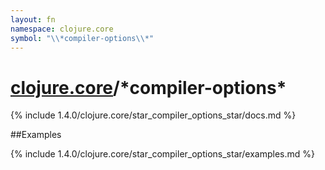 ```yaml
---
layout: fn
namespace: clojure.core
symbol: "\\*compiler-options\\*"
---
```


# [clojure.core](../)/\*compiler-options\*

{% include 1.4.0/clojure.core/star_compiler_options_star/docs.md %}

##Examples

{% include 1.4.0/clojure.core/star_compiler_options_star/examples.md %}

